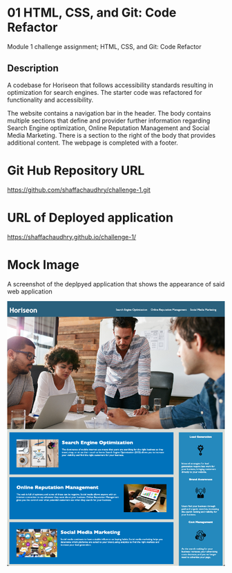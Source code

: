 # 01 HTML, CSS, and Git: Code Refactor
Module 1 challenge assignment; HTML, CSS, and Git: Code Refactor
## Description
A codebase for Horiseon that follows accessibility standards resulting in optimization for search engines. The starter code was refactored for functionality and accessibility. 

The website contains a navigation bar in the header. The body contains multiple sections that define and provider further information regarding Search Engine optimization, Online Reputation Management and Social Media Marketing. There is a section to the right of the body that provides additional content. The webpage is completed with a footer. 

# Git Hub Repository URL

https://github.com/shaffachaudhry/challenge-1.git

# URL of Deployed application

https://shaffachaudhry.github.io/challenge-1/

# Mock Image
A screenshot of the deplpyed application that shows the appearance of said web application

![The Horiseon webpage includes a navigation bar, a header image, and cards with text and images at the bottom of the page.](./Develop/assets/deployed-application.png)
